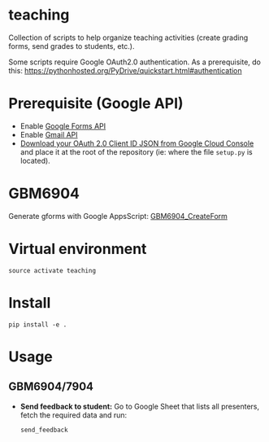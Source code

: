 # teaching

Collection of scripts to help organize teaching activities (create grading forms, send grades to students, etc.).

Some scripts require Google OAuth2.0 authentication. As a prerequisite, do this:
https://pythonhosted.org/PyDrive/quickstart.html#authentication
 
# Prerequisite (Google API)

- Enable [Google Forms API](https://console.developers.google.com/apis/api/forms.googleapis.com/overview?project=1036953068115)
- Enable [Gmail API](https://console.developers.google.com/apis/api/gmail.googleapis.com/overview?project=1036953068115)
- [Download your OAuth 2.0 Client ID JSON from Google Cloud Console](https://console.cloud.google.com/apis/dashboard) and place it at the root of the repository (ie: where the file `setup.py` is located).


# GBM6904

Generate gforms with Google AppsScript: [GBM6904_CreateForm](https://script.google.com/home/projects/1a2_dd4s7rkh1ETUG5TwXsc5jJ1nKXg3aKT9zVfPIFoXhx5kJYpreA1Ry/edit)

# Virtual environment

~~~
source activate teaching
~~~

# Install

~~~
pip install -e .
~~~

# Usage

## GBM6904/7904

- **Send feedback to student:** Go to Google Sheet that lists all presenters, fetch the required data and run:  
  ~~~
  send_feedback
  ~~~
